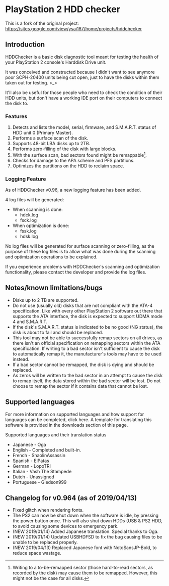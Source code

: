 # PlayStation 2 HDD checker

This is a fork of the original project: <https://sites.google.com/view/ysai187/home/projects/hddchecker>

## Introduction

HDDChecker is a basic disk diagnostic tool meant for testing the health of your PlayStation 2 console's Harddisk Drive unit.

It was conceived and constructed because I didn't want to see anymore poor SCPH-20400 units being cut open, just to have the disks within them taken out for testing. >_>

It'll also be useful for those people who need to check the condition of their HDD units, but don't have a working IDE port on their computers to connect the disk to.

### Features

1. Detects and lists the model, serial, firmware, and S.M.A.R.T. status of HDD unit 0 (Primary Master).
2. Performs a surface scan of the disk.
3. Supports 48-bit LBA disks up to 2TB.
4. Performs zero-filling of the disk with large blocks.
5. With the surface scan, bad sectors found might be remappable[^1].
6. Checks for damage to the APA scheme and PFS partitions.
7. Optimizes the partitions on the HDD to reclaim space.

[^1]: Writing to a to-be-remapped sector (those hard-to-read sectors, as recorded by the disk) may cause them to be remapped. However, this might not be the case for all disks.

### Logging Feature

As of HDDChecker v0.96, a new logging feature has been added.

4 log files will be generated:

- When scanning is done:
  - hdck.log
  - fsck.log
- When optimization is done:
  - fssk.log
  - hdsk.log

No log files will be generated for surface scanning or zero-filling, as the purpose of these log files is to allow what was done during the scanning and optimization operations to be explained.

If you experience problems with HDDChecker's scanning and optimization functionality, please contact the developer and provide the log files.

## Notes/known limitations/bugs

- Disks up to 2 TB are supported.
- Do not use (usually old) disks that are not compliant with the ATA-4 specification. Like with every other PlayStation 2 software out there that supports the ATA interface, the disk is expected to support UDMA mode 4 and S.M.A.R.T.
- If the disk's S.M.A.R.T. status is indicated to be no good (NG status), the disk is about to fail and should be replaced.
- This tool may not be able to successfully remap sectors on all drives, as there isn't an official specification on remapping sectors within the ATA specification. If writing to a bad sector isn't sufficient to cause the disk to automatically remap it, the manufacturer's tools may have to be used instead.
- If a bad sector cannot be remapped, the disk is dying and should be replaced.
- As zeros will be written to the bad sector in an attempt to cause the disk to remap itself, the data stored within the bad sector will be lost. Do not choose to remap the sector if it contains data that cannot be lost.

## Supported languages

For more information on supported languages and how support for languages can be completed, click here. A template for translating this software is provided in the downloads section of this page.

Supported languages and their translation status

- Japanese - Oga
- English - Completed and built-in.
- French - ShaolinAssassin
- Spanish - ElPatas
- German - LopoTRI
- Italian - Vash The Stampede
- Dutch - Unassigned
- Portuguese - Gledson999

## Changelog for v0.964 (as of 2019/04/13)

- Fixed glitch when rendering fonts.
- The PS2 can now be shut down when the software is idle, by pressing the power button once. This will also shut down HDDs (USB & PS2 HDD, to avoid causing some devices to emergency park.
- (NEW 2019/01/14) Added Japanese translation. Special thanks to Oga.
- (NEW 2019/01/14) Updated USBHDFSD to fix the bug causing files to be unable to be replaced properly.
- (NEW 2019/04/13) Replaced Japanese font with NotoSansJP-Bold, to reduce space wastage.
